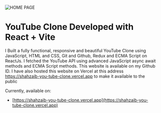 ![HOME PAGE](src/assets/youtube_clone_landing_page.jpg)
# YouTube Clone Developed with React + Vite

I Built a fully functional, responsive and beautiful YouTube Clone using JavaScript, HTML and CSS, Git and 
Github, Redux and ECMA Script on ReactJs. I fetched the YouTube API using advanced JavaScript async 
await methods and ECMA Script methods. This website is available on my Github ID. I have also hosted 
this website on Vercel at this address https://shahzaib-you-tube-clone.vercel.app to make it 
available to the public

Currently, available on:

- [https://shahzaib-you-tube-clone.vercel.app](https://shahzaib-you-tube-clone.vercel.app)

